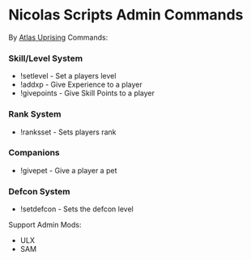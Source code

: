 # Nicolas Scripts Admin Commands
By [Atlas Uprising](https://scp.gg)
Commands:
### Skill/Level System
 - !setlevel - Set a players level
 - !addxp - Give Experience to a player
 - !givepoints - Give Skill Points to a player
### Rank System
 - !ranksset - Sets players rank
### Companions
 - !givepet - Give a player a pet
### Defcon System
 - !setdefcon - Sets the defcon level

Support Admin Mods:
- ULX
- SAM
